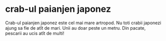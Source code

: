 # crab-ul paianjen japonez

Crab-ul paianjen japonez este cel mai mare artropod. Nu toti crabii japonezi
ajung sa fie de atît de mari. Unii au doar peste un metru. Din pacate, pescarii
au ucis atît de multi!
